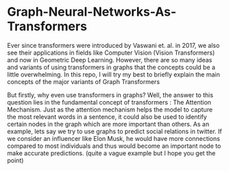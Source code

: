 # Graph-Neural-Networks-As-Transformers

Ever since transformers were introduced by Vaswani et. al. in 2017, we also see their applications in fields like Computer Vision (Vision Transformers) and now in Geometric Deep Learning. However, there are so many ideas and variants of using transformers in graphs that the concepts could be a little overwhelming. In this repo, I will try my best to briefly explain the main concepts of the major variants of Graph Transformers

But firstly, why even use transformers in graphs? Well, the answer to this question lies in the fundamental concept of transformers : The Attention Mechanism. Just as the attention mechanism helps the model to capture the most relevant words in a sentence, it could also be used to identify certain nodes in the graph which are more important than others. As an example, lets say we try to use graphs to predict social relations in twitter. If we consider an influencer like Elon Musk, he would have more connections compared to most individuals and thus would become an important node to make accurate predictions. (quite a vague example but I hope you get the point)

